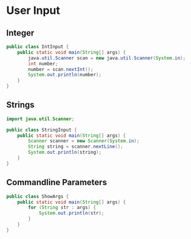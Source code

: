 # User Input
## Integer
```java
public class IntInput {
	public static void main(String[] args) {
		java.util.Scanner scan = new java.util.Scanner(System.in);
		int number;
		number = scan.nextInt();
		System.out.println(number);
	}
}
```

## Strings
```java
import java.util.Scanner;

public class StringInput {
	public static void main(String[] args) {
		Scanner scanner = new Scanner(System.in);
		String string = scanner.nextLine();
		System.out.println(string);
	}
}
```

## Commandline Parameters
```java
public class ShowArgs {
	public static void main(String[] args) {
		for (String str : args) {
			System.out.println(str);
		}
	}
}
```
